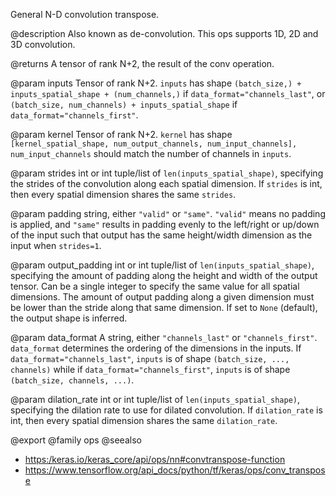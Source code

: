 General N-D convolution transpose.

@description
Also known as de-convolution. This ops supports 1D, 2D and 3D convolution.

@returns
    A tensor of rank N+2, the result of the conv operation.

@param inputs
Tensor of rank N+2. `inputs` has shape
`(batch_size,) + inputs_spatial_shape + (num_channels,)` if
`data_format="channels_last"`, or
`(batch_size, num_channels) + inputs_spatial_shape` if
`data_format="channels_first"`.

@param kernel
Tensor of rank N+2. `kernel` has shape
`[kernel_spatial_shape, num_output_channels, num_input_channels],`
`num_input_channels` should match the number of channels in
`inputs`.

@param strides
int or int tuple/list of `len(inputs_spatial_shape)`,
specifying the strides of the convolution along each spatial
dimension. If `strides` is int, then every spatial dimension shares
the same `strides`.

@param padding
string, either `"valid"` or `"same"`. `"valid"` means no
padding is applied, and `"same"` results in padding evenly to the
left/right or up/down of the input such that output has the
same height/width dimension as the input when `strides=1`.

@param output_padding
int or int tuple/list of `len(inputs_spatial_shape)`,
specifying the amount of padding along the height and width of
the output tensor. Can be a single integer to specify the same
value for all spatial dimensions. The amount of output padding
along a given dimension must be lower than the stride along that
same dimension. If set to `None` (default), the output shape is
inferred.

@param data_format
A string, either `"channels_last"` or `"channels_first"`.
`data_format` determines the ordering of the dimensions in the
inputs. If `data_format="channels_last"`, `inputs` is of shape
`(batch_size, ..., channels)` while if
`data_format="channels_first"`, `inputs` is of shape
`(batch_size, channels, ...)`.

@param dilation_rate
int or int tuple/list of `len(inputs_spatial_shape)`,
specifying the dilation rate to use for dilated convolution. If
`dilation_rate` is int, then every spatial dimension shares
the same `dilation_rate`.

@export
@family ops
@seealso
+ <https:/keras.io/keras_core/api/ops/nn#convtranspose-function>
+ <https://www.tensorflow.org/api_docs/python/tf/keras/ops/conv_transpose>
